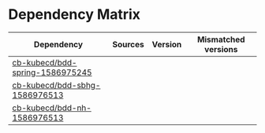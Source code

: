 # Dependency Matrix

Dependency | Sources | Version | Mismatched versions
---------- | ------- | ------- | -------------------
[cb-kubecd/bdd-spring-1586975245](https://github.com/cb-kubecd/bdd-spring-1586975245.git) |  | []() | 
[cb-kubecd/bdd-sbhg-1586976513](https://github.com/cb-kubecd/bdd-sbhg-1586976513.git) |  | []() | 
[cb-kubecd/bdd-nh-1586976513](https://github.com/cb-kubecd/bdd-nh-1586976513.git) |  | []() | 
